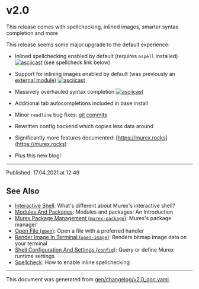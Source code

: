 # v2.0

This release comes with spellchecking, inlined images, smarter syntax completion and more

This release seems some major upgrade to the default experience:

* Inlined spellchecking enabled by default (requires `aspell` installed)
  [![asciicast](https://asciinema.org/a/408024.svg)](https://asciinema.org/a/408024)
  (see spellcheck link below)

* Support for inlining images enabled by default (was previously an [external
  module](https://github.com/lmorg/murex-module-open-image))
  [![asciicast](https://asciinema.org/a/408028.svg)](https://asciinema.org/a/408028)

* Massively overhauled syntax completion
  [![asciicast](https://asciinema.org/a/408029.svg)](https://asciinema.org/a/408029)

* Additional tab autocompletions included in base install

* Minor `readline` bug fixes: [git commits](https://github.com/lmorg/murex/pull/312/commits/5064cf418f768d2ba4a6bbc7c74e46629ef3b5f3)

* Rewritten config backend which copies less data around

* Significantly more features documented: [https://murex.rocks](https://murex.rocks)

* Plus this new blog!

<hr>

Published: 17.04.2021 at 12:49

## See Also

* [Interactive Shell](../user-guide/interactive-shell.md):
  What's different about Murex's interactive shell?
* [Modules And Packages](../user-guide/modules.md):
  Modules and packages: An Introduction
* [Murex Package Management (`murex-package`)](../commands/murex-package.md):
  Murex's package manager
* [Open File (`open`)](../commands/open.md):
  Open a file with a preferred handler
* [Render Image In Terminal (`open-image`)](../commands/open-image.md):
  Renders bitmap image data on your terminal
* [Shell Configuration And Settings (`config`)](../commands/config.md):
  Query or define Murex runtime settings
* [Spellcheck](../integrations/spellcheck.md):
  How to enable inline spellchecking

<hr/>

This document was generated from [gen/changelog/v2.0_doc.yaml](https://github.com/lmorg/murex/blob/master/gen/changelog/v2.0_doc.yaml).